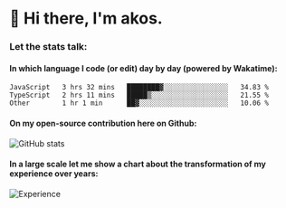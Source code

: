 # 👋 Hi there, I'm akos. 


### Let the stats talk:


#### In which language I code (or edit) day by day (powered by Wakatime): 

<!--START_SECTION:waka-->

```text
JavaScript   3 hrs 32 mins   ████████▓░░░░░░░░░░░░░░░░   34.83 %
TypeScript   2 hrs 11 mins   █████▒░░░░░░░░░░░░░░░░░░░   21.55 %
Other        1 hr 1 min      ██▓░░░░░░░░░░░░░░░░░░░░░░   10.06 %
```

<!--END_SECTION:waka-->

#### On my open-source contribution here on Github:
 
![GitHub stats](https://github-readme-stats.vercel.app/api?username=akosbalasko)

#### In a large scale let me show a chart about the transformation of my experience over years:   

![Experience](https://cr-skills-chart-widget.azurewebsites.net/api/api?username=akosbalasko)
